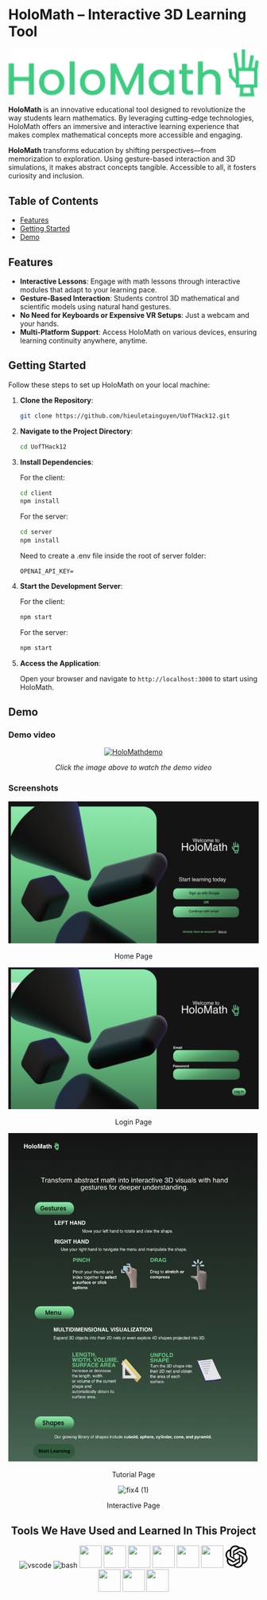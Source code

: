 # HoloMath – Interactive 3D Learning Tool

![HoloMath Logo](./assets/logo.png)

**HoloMath** is an innovative educational tool designed to revolutionize the way students learn mathematics. By leveraging cutting-edge technologies, HoloMath offers an immersive and interactive learning experience that makes complex mathematical concepts more accessible and engaging.

**HoloMath** transforms education by shifting perspectives—from memorization to exploration. Using gesture-based interaction and 3D simulations, it makes abstract concepts tangible. Accessible to all, it fosters curiosity and inclusion.

## Table of Contents

- [Features](#features)
- [Getting Started](#getting-started)
- [Demo](#demo)

## Features

- **Interactive Lessons**: Engage with math lessons through interactive modules that adapt to your learning pace.
- **Gesture-Based Interaction**: Students control 3D mathematical and scientific models using natural hand gestures.
- **No Need for Keyboards or Expensive VR Setups**: Just a webcam and your hands.
- **Multi-Platform Support**: Access HoloMath on various devices, ensuring learning continuity anywhere, anytime.

## Getting Started

Follow these steps to set up HoloMath on your local machine:

1. **Clone the Repository**:

   ```bash
   git clone https://github.com/hieuletainguyen/UofTHack12.git
   ```

2. **Navigate to the Project Directory**:

   ```bash
   cd UofTHack12
   ```

3. **Install Dependencies**:

   For the client:

   ```bash
   cd client
   npm install
   ```

   For the server:

   ```bash
   cd server
   npm install
   ```

   Need to create a .env file inside the root of server folder:

   ```.env
   OPENAI_API_KEY=
   ```

4. **Start the Development Server**:

   For the client:

   ```bash
   npm start
   ```

   For the server:

   ```bash
   npm start
   ```

5. **Access the Application**:

   Open your browser and navigate to `http://localhost:3000` to start using HoloMath.



## Demo

### Demo video


<div align="center">
  
[![HoloMathdemo](http://markdown-videos-api.jorgenkh.no/youtube/9yxT5CcscZQ)](https://youtu.be/9yxT5CcscZQ)

<p align="center"><em>Click the image above to watch the demo video</em></p>

</div>

### Screenshots

<div align="center">

<img src="./assets/home.png" alt="screenshot1" />

Home Page

<img src="./assets/login.png" alt="screenshot2" />

Login Page

<img src="./assets/tutorial.png" alt="screenshot3" />

Tutorial Page

![fix4 (1)](https://github.com/user-attachments/assets/2a911adc-9bfd-4bc5-b3ca-81672b548054)


Interactive Page

</div>



<h2 align="center"> Tools We Have Used and Learned In This Project</h2>
<p align="center">
<img src="https://cdn.jsdelivr.net/gh/devicons/devicon/icons/vscode/vscode-original.svg" alt="vscode" width="45" height="45"/>
<img src="https://cdn.jsdelivr.net/gh/devicons/devicon/icons/bash/bash-original.svg" alt="bash" width="45" height="45"/>
<img src="https://cdn.jsdelivr.net/gh/devicons/devicon@latest/icons/express/express-original.svg" width="45" height="45"/>
<img src="https://cdn.jsdelivr.net/gh/devicons/devicon@latest/icons/javascript/javascript-original.svg" width="45" height="45"/>
<img src="https://cdn.jsdelivr.net/gh/devicons/devicon@latest/icons/html5/html5-original.svg" width="45" height="45"/>
<img src="https://cdn.jsdelivr.net/gh/devicons/devicon@latest/icons/css3/css3-original.svg" width="45" height="45"/>
<img src="https://cdn.jsdelivr.net/gh/devicons/devicon@latest/icons/react/react-original.svg" width="45" height="45"/>
<img src="https://cdn.jsdelivr.net/gh/devicons/devicon@latest/icons/threejs/threejs-original.svg" width="45" height="45"/>
<img src="./assets/openai.svg" width="45" height="45"/>
<img src="https://cdn.jsdelivr.net/gh/devicons/devicon@latest/icons/postman/postman-original.svg" width="45" height="45"/>
<img src="https://cdn.jsdelivr.net/gh/devicons/devicon@latest/icons/nodejs/nodejs-plain-wordmark.svg" width="45" height="45"/>
<img src="https://cdn.jsdelivr.net/gh/devicons/devicon@latest/icons/git/git-plain-wordmark.svg" width="45" height="45"/>

</p>

<div align="center">
  
